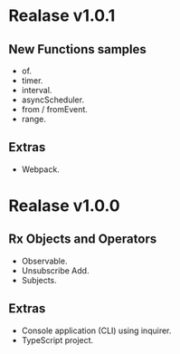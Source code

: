 # Realase v1.0.1

## New Functions samples
* of.
* timer.
* interval.
* asyncScheduler.
* from / fromEvent.
* range.

## Extras
* Webpack.

# Realase v1.0.0

## Rx Objects and Operators
* Observable.
* Unsubscribe Add.
* Subjects.

## Extras
* Console application (CLI) using inquirer.
* TypeScript project.